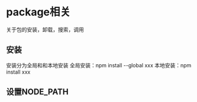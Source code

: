 # package相关

关于包的安装，卸载，搜索，调用
## 安装
安装分为全局和和本地安装
全局安装：npm install --global xxx
本地安装：npm install xxx

## 设置NODE_PATH

